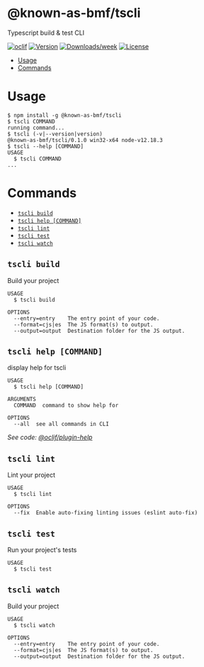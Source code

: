 @known-as-bmf/tscli
=====

Typescript build &amp; test CLI

[![oclif](https://img.shields.io/badge/cli-oclif-brightgreen.svg)](https://oclif.io)
[![Version](https://img.shields.io/npm/v/@known-as-bmf/tscli.svg)](https://npmjs.org/package/@known-as-bmf/tscli)
[![Downloads/week](https://img.shields.io/npm/dw/@known-as-bmf/tscli.svg)](https://npmjs.org/package/@known-as-bmf/tscli)
[![License](https://img.shields.io/npm/l/@known-as-bmf/tscli.svg)](https://github.com///blob/master/package.json)

<!-- toc -->
* [Usage](#usage)
* [Commands](#commands)
<!-- tocstop -->

# Usage

<!-- usage -->
```sh-session
$ npm install -g @known-as-bmf/tscli
$ tscli COMMAND
running command...
$ tscli (-v|--version|version)
@known-as-bmf/tscli/0.1.0 win32-x64 node-v12.18.3
$ tscli --help [COMMAND]
USAGE
  $ tscli COMMAND
...
```
<!-- usagestop -->

# Commands

<!-- commands -->
* [`tscli build`](#tscli-build)
* [`tscli help [COMMAND]`](#tscli-help-command)
* [`tscli lint`](#tscli-lint)
* [`tscli test`](#tscli-test)
* [`tscli watch`](#tscli-watch)

## `tscli build`

Build your project

```
USAGE
  $ tscli build

OPTIONS
  --entry=entry    The entry point of your code.
  --format=cjs|es  The JS format(s) to output.
  --output=output  Destination folder for the JS output.
```

## `tscli help [COMMAND]`

display help for tscli

```
USAGE
  $ tscli help [COMMAND]

ARGUMENTS
  COMMAND  command to show help for

OPTIONS
  --all  see all commands in CLI
```

_See code: [@oclif/plugin-help](https://github.com/oclif/plugin-help/blob/v3.2.0/src\commands\help.ts)_

## `tscli lint`

Lint your project

```
USAGE
  $ tscli lint

OPTIONS
  --fix  Enable auto-fixing linting issues (eslint auto-fix)
```

## `tscli test`

Run your project's tests

```
USAGE
  $ tscli test
```

## `tscli watch`

Build your project

```
USAGE
  $ tscli watch

OPTIONS
  --entry=entry    The entry point of your code.
  --format=cjs|es  The JS format(s) to output.
  --output=output  Destination folder for the JS output.
```
<!-- commandsstop -->

